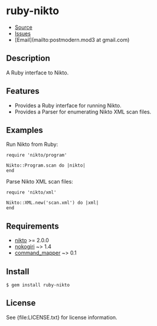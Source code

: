 # ruby-nikto

* [Source](https://github.com/sophsec/ruby-nikto)
* [Issues](https://github.com/sophsec/ruby-nikto/issues)
* [Email](mailto:postmodern.mod3 at gmail.com)

## Description

A Ruby interface to Nikto.

## Features

* Provides a Ruby interface for running Nikto.
* Provides a Parser for enumerating Nikto XML scan files.

## Examples

Run Nikto from Ruby:

    require 'nikto/program'
    
    Nikto::Program.scan do |nikto|
    end

Parse Nikto XML scan files:

    require 'nikto/xml'

    Nikto::XML.new('scan.xml') do |xml|
    end

## Requirements

* [nikto](http://cirt.net/nikto2) >= 2.0.0
* [nokogiri](http://nokogiri.rubyforge.org/) ~> 1.4
* [command_mapper](http://github.com/postmodern/command_mapper.rb#readme) ~> 0.1

## Install

    $ gem install ruby-nikto

## License

See {file:LICENSE.txt} for license information.

